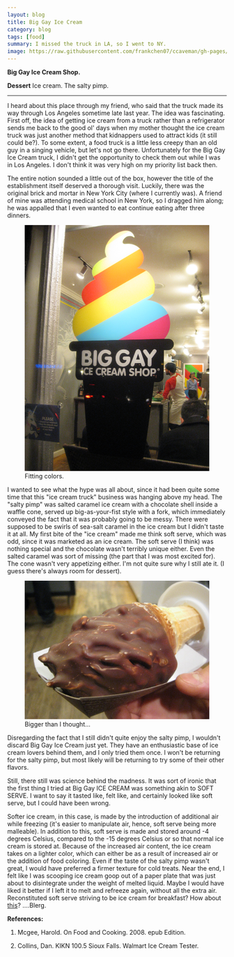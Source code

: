 ```yaml
---
layout: blog
title: Big Gay Ice Cream
category: blog
tags: [food]  
summary: I missed the truck in LA, so I went to NY. 
image: https://raw.githubusercontent.com/frankchen07/ccaveman/gh-pages/images/blog/031613_big_gay_ice_cream_shop_2_courtesy_fc.jpg
---
```


**Big Gay Ice Cream Shop.**

**Dessert** Ice cream. The salty pimp.

---

I heard about this place through my friend, who said that the truck made its way through Los Angeles sometime late last year. The idea was fascinating. First off, the idea of getting ice cream from a truck rather than a refrigerator sends me back to the good ol' days when my mother thought the ice cream truck was just another method that kidnappers used to attract kids (it still could be?). To some extent, a food truck is a little less creepy than an old guy in a singing vehicle, but let's not go there. Unfortunately for the Big Gay Ice Cream truck, I didn't get the opportunity to check them out while I was in Los Angeles. I don't think it was very high on my priority list back then.

The entire notion sounded a little out of the box, however the title of the establishment itself deserved a thorough visit. Luckily, there was the original brick and mortar in New York City (where I currently was). A friend of mine was attending medical school in New York, so I dragged him along; he was appalled that I even wanted to eat continue eating after three dinners.

<figure>
    <img src="https://raw.githubusercontent.com/frankchen07/ccaveman/gh-pages/images/blog/031613_big_gay_ice_cream_shop_2_courtesy_fc.jpg"></img>
    <figcaption>Fitting colors.</figcaption>
</figure>

I wanted to see what the hype was all about, since it had been quite some time that this "ice cream truck" business was hanging above my head. The "salty pimp" was salted caramel ice cream with a chocolate shell inside a waffle cone, served up big-as-your-fist style with a fork, which immediately conveyed the fact that it was probably going to be messy. There were supposed to be swirls of sea-salt caramel in the ice cream but I didn't taste it at all. My first bite of the "ice cream" made me think soft serve, which was odd, since it was marketed as an ice cream. The soft serve (I think) was nothing special and the chocolate wasn't terribly unique either. Even the salted caramel was sort of missing (the part that I was most excited for). The cone wasn't very appetizing either. I'm not quite sure why I still ate it. (I guess there's always room for dessert).

<figure>
    <img src="https://raw.githubusercontent.com/frankchen07/ccaveman/gh-pages/images/blog/031613_big_gay_ice_cream_shop_1_courtesy_fc.jpg"></img>
    <figcaption>Bigger than I thought...</figcaption>
</figure>

Disregarding the fact that I still didn't quite enjoy the salty pimp, I wouldn't discard Big Gay Ice Cream just yet. They have an enthusiastic base of ice cream lovers behind them, and I only tried them once. I won't be returning for the salty pimp, but most likely will be returning to try some of their other flavors.

Still, there still was science behind the madness. It was sort of ironic that the first thing I tried at Big Gay ICE CREAM was something akin to SOFT SERVE. I want to say it tasted like, felt like, and certainly looked like soft serve, but I could have been wrong.

Softer ice cream, in this case, is made by the introduction of additional air while freezing (it's easier to manipulate air, hence, soft serve being more malleable). In addition to this, soft serve is made and stored around -4 degrees Celsius, compared to the -15 degrees Celsius or so that normal ice cream is stored at. Because of the increased air content, the ice cream takes on a lighter color, which can either be as a result of increased air or the addition of food coloring. Even if the taste of the salty pimp wasn't great, I would have preferred a firmer texture for cold treats. Near the end, I felt like I was scooping ice cream goop out of a paper plate that was just about to disintegrate under the weight of melted liquid. Maybe I would have liked it better if I left it to melt and refreeze again, without all the extra air. Reconstituted soft serve striving to be ice cream for breakfast? How about [this](https://www.youtube.com/watch?v=SozZHZAWS64)? ....Blerg.

**References:**

1. Mcgee, Harold. On Food and Cooking. 2008. epub Edition.

2. Collins, Dan. KIKN 100.5 Sioux Falls. Walmart Ice Cream Tester.


